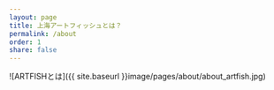 ```yaml
---
layout: page
title: 上海アートフィッシュとは？
permalink: /about
order: 1
share: false
---
```


![ARTFISHとは]({{ site.baseurl }}image/pages/about/about_artfish.jpg)